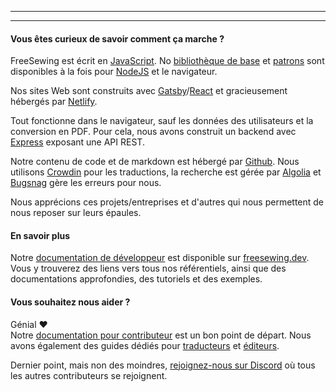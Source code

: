 ***

***

#### Vous êtes curieux de savoir comment ça marche ?

FreeSewing est écrit en [JavaScript](https://developer.mozilla.org/en-US/docs/Web/JavaScript). No [bibliothèque de base](https://www.npmjs.com/package/@freesewing/core) et [patrons](/patterns) sont disponibles à la fois pour [NodeJS](https://nodejs.org/) et le navigateur.

Nos sites Web sont construits avec [Gatsby](https://www.gatsbyjs.com/)/[React](https://reactjs.org/) et gracieusement hébergés par [Netlify](https://www.netlify.com/).

Tout fonctionne dans le navigateur, sauf les données des utilisateurs et la conversion en PDF. Pour cela, nous avons construit un backend avec [Express](https://expressjs.com/) exposant une API REST.

Notre contenu de code et de markdown est hébergé par [Github](https://github.com/freesewing/). Nous utilisons [Crowdin](https://crowdin.com/) pour les traductions, la recherche est gérée par [Algolia](https://www.algolia.com/) et [Bugsnag](https://www.bugsnag.com/) gère les erreurs pour nous.

Nous apprécions ces projets/entreprises et d'autres qui nous permettent de nous reposer sur leurs épaules.

#### En savoir plus

Notre [documentation de développeur](https://freesewing.dev) est disponible sur [freesewing.dev](https://freesewing.dev). Vous y trouverez des liens vers tous nos référentiels, ainsi que des documentations approfondies, des tutoriels et des exemples.

#### Vous souhaitez nous aider ?

Génial ❤️\
Notre [documentation pour contributeur](https://freesewing.dev/contributors/) est un bon point de départ. Nous avons également des guides dédiés pour [traducteurs](https://freesewing.dev/translators/) et [éditeurs](https://freesewing.dev/editors/).

Dernier point, mais non des moindres, [rejoignez-nous sur Discord](https://discord.freesewing.org/) où tous les autres contributeurs se rejoignent.
